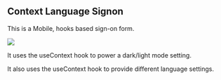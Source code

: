 ## Context Language Signon

This is a Mobile, hooks based sign-on form.

![](https://media.giphy.com/media/H6KMNojNCO1c9dcHdF/giphy.gif)

It uses the useContext hook to power a dark/light mode setting.

It also uses the useContext hook to provide different language settings.
